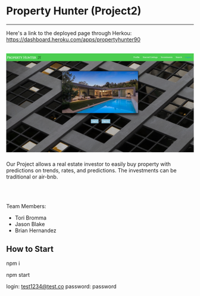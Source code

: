 # Property Hunter (Project2)
-------------------------------------------

Here's a link to the deployed page through Herkou: <br>
https://dashboard.heroku.com/apps/propertyhunter90

![Property Hunter - Project2 Screenshot](./public/assets/images/propertyhunter.png)
-------------------------------------------

Our Project allows a real estate investor to easily buy property with predictions on trends, rates, and predictions. The investments can be traditional or air-bnb. 

<br><br>

Team Members:<br>
- Tori Bromma<br>
- Jason Blake<br>
- Brian Hernandez<br>


## How to Start

npm i

npm start

login: test1234@test.co
password: password


